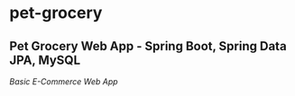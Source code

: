 # pet-grocery
## Pet Grocery Web App - Spring Boot, Spring Data JPA, MySQL
*Basic E-Commerce Web App*
